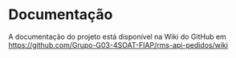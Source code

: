 # Documentação

A documentação do projeto está disponível na Wiki do GitHub em https://github.com/Grupo-G03-4SOAT-FIAP/rms-api-pedidos/wiki

